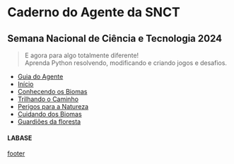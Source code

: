 <!---
Open Source program Pynoplia - Copyright © 2024  Carlo Oliveira** <carlo@nce.ufrj.br>,
PDX-License-Identifier:** `GNU General Public License v3.0 or later <http://is.gd/3Udt>`_.
-->
# Caderno do Agente da SNCT
## Semana Nacional de Ciência e Tecnologia 2024
> E agora para algo totalmente diferente! <br>
> Aprenda Python resolvendo, modificando e criando jogos e desafios. <br>

- [Guia do Agente](https://bit.ly/SNCT_24_G)
- [Início](inicial.md)
- [Conhecendo os Biomas](inicial.md)
- [Trilhando o Caminho](inicial.md)
- [Perigos para a Natureza](inicial.md)
- [Cuidando dos Biomas](cuidando.md)
- [Guardiões da floresta](guardando.md)

#### LABASE
[footer](footer.md ':include')